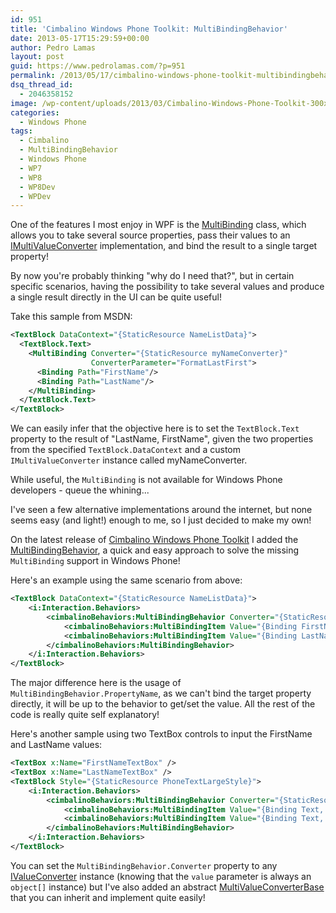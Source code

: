 ```yaml
---
id: 951
title: 'Cimbalino Windows Phone Toolkit: MultiBindingBehavior'
date: 2013-05-17T15:29:59+00:00
author: Pedro Lamas
layout: post
guid: https://www.pedrolamas.com/?p=951
permalink: /2013/05/17/cimbalino-windows-phone-toolkit-multibindingbehavior/
dsq_thread_id:
  - 2046358152
image: /wp-content/uploads/2013/03/Cimbalino-Windows-Phone-Toolkit-300x270.png
categories:
  - Windows Phone
tags:
  - Cimbalino
  - MultiBindingBehavior
  - Windows Phone
  - WP7
  - WP8
  - WP8Dev
  - WPDev
---
```

One of the features I most enjoy in WPF is the [MultiBinding](http://msdn.microsoft.com/en-us/library/system.windows.data.multibinding.aspx) class, which allows you to take several source properties, pass their values to an [IMultiValueConverter](http://msdn.microsoft.com/en-us/library/system.windows.data.imultivalueconverter.aspx) implementation, and bind the result to a single target property!

By now you're probably thinking "why do I need that?", but in certain specific scenarios, having the possibility to take several values and produce a single result directly in the UI can be quite useful!

Take this sample from MSDN:

```xml
<TextBlock DataContext="{StaticResource NameListData}">
  <TextBlock.Text>
    <MultiBinding Converter="{StaticResource myNameConverter}"
                  ConverterParameter="FormatLastFirst">
      <Binding Path="FirstName"/>
      <Binding Path="LastName"/>
    </MultiBinding>
  </TextBlock.Text>
</TextBlock>
```

We can easily infer that the objective here is to set the `TextBlock.Text` property to the result of "LastName, FirstName", given the two properties from the specified `TextBlock.DataContext` and a custom `IMultiValueConverter` instance called myNameConverter.

While useful, the `MultiBinding` is not available for Windows Phone developers - queue the whining...

I've seen a few alternative implementations around the internet, but none seems easy (and light!) enough to me, so I just decided to make my own!

On the latest release of [Cimbalino Windows Phone Toolkit](http://cimbalino.org/) I added the [MultiBindingBehavior](https://github.com/Cimbalino/Cimbalino-Phone-Toolkit/blob/master/src/Cimbalino.Phone.Toolkit%20%28WP71%29/Behaviors/MultiBindingBehavior.cs), a quick and easy approach to solve the missing `MultiBinding` support in Windows Phone!</p>

Here's an example using the same scenario from above:

```xml
<TextBlock DataContext="{StaticResource NameListData}">
    <i:Interaction.Behaviors>
        <cimbalinoBehaviors:MultiBindingBehavior Converter="{StaticResource myNameConverter}" ConverterParameter="FormatLastFirst" PropertyName="Text">
            <cimbalinoBehaviors:MultiBindingItem Value="{Binding FirstName}" />
            <cimbalinoBehaviors:MultiBindingItem Value="{Binding LastName}" />
        </cimbalinoBehaviors:MultiBindingBehavior>
    </i:Interaction.Behaviors>
</TextBlock>
```

The major difference here is the usage of `MultiBindingBehavior.PropertyName`, as we can't bind the target property directly, it will be up to the behavior to get/set the value. All the rest of the code is really quite self explanatory!

Here's another sample using two TextBox controls to input the FirstName and LastName values:

```xml
<TextBox x:Name="FirstNameTextBox" />
<TextBox x:Name="LastNameTextBox" />
<TextBlock Style="{StaticResource PhoneTextLargeStyle}">
    <i:Interaction.Behaviors>
        <cimbalinoBehaviors:MultiBindingBehavior Converter="{StaticResource myNameConverter}" ConverterParameter="FormatLastFirst" PropertyName="Text">
            <cimbalinoBehaviors:MultiBindingItem Value="{Binding Text, ElementName=FirstNameTextBox}" />
            <cimbalinoBehaviors:MultiBindingItem Value="{Binding Text, ElementName=LastNameTextBox}" />
        </cimbalinoBehaviors:MultiBindingBehavior>
    </i:Interaction.Behaviors>
</TextBlock>
```

You can set the `MultiBindingBehavior.Converter` property to any [IValueConverter](http://msdn.microsoft.com/en-us/library/windowsphone/develop/system.windows.data.ivalueconverter%28v=vs.105%29.aspx) instance (knowing that the `value` parameter is always an `object[]` instance) but I've also added an abstract [MultiValueConverterBase](https://github.com/Cimbalino/Cimbalino-Phone-Toolkit/blob/master/src/Cimbalino.Phone.Toolkit%20%28WP71%29/Converters/MultiValueConverterBase.cs) that you can inherit and implement quite easily!